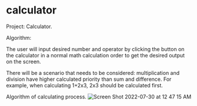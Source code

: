 # calculator
Project: Calculator.

Algorithm:

  The user will input desired number and operator by clicking the button on the calculator in a normal math calculation order to get the desired output on the screen.

  There will be a scenario that needs to be considered:  multiplication and division have higher calculated priority than sum and difference. For example, when calculating 1+2x3, 2x3 should be calculated first. 
  
  Algorithm of calculating process.
  ![Screen Shot 2022-07-30 at 12 47 15 AM](https://user-images.githubusercontent.com/106299362/181880672-1ebdf9ed-7036-4218-9cb4-9e9e740543ef.png)
